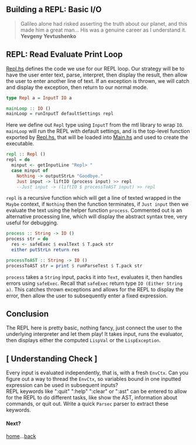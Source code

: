 Building a REPL: Basic I/O
------------

> Galileo alone had risked asserting the truth about our planet, and this made him a great man... His was a genuine career as I understand it. **Yevgeny Yevtushenko**

## REPL: Read Evaluate Print Loop
[Repl.hs](../src/Repl.hs) defines the code we use for our REPL loop.  Our strategy will be to have the user enter text, parse, interpret, then display the result, then allow the user to enter another line of text. If an exception is thrown, we will catch and display the exception, then return to our normal mode.    

```Haskell
type Repl a = InputT IO a

mainLoop :: IO ()
mainLoop = runInputT defaultSettings repl
```
Here we define out `Repl` type using `InputT` from the mtl library to wrap `IO`. `mainLoop` will run the REPL with default settings, and is the top-level function exported by [Repl.hs.](../src/Repl.hs) that will be loaded into [Main.hs](../exec/Main.hs) and used to create the executable.        

```haskell
repl :: Repl ()
repl = do
  minput <- getInputLine "Repl> "
  case minput of
    Nothing -> outputStrLn "Goodbye."
    Just input -> liftIO (process input) >> repl
    --Just input -> (liftIO $ processToAST input) >> repl
```
`repl` is a recursive function which will get a line of texted wrapped in the `Maybe` context, if `Nothing` then the function terminates, if `Just input` then we evaluate the text using the helper function `process`.  Commented out is an alternative processing line, which will display the abstract syntax tree, very useful for debugging.    


```Haskell
process :: String -> IO ()
process str = do
  res <- safeExec $ evalText $ T.pack str
  either putStrLn return res

processToAST :: String -> IO ()
processToAST str = print $ runParseTest $ T.pack str
```
`process` takes a `String` input, packs it into `Text`, evaluates it, then handles errors using `safeExec`.  Recall that `safeExec` return type `IO (Either String a)`.  This catches thrown exceptions and allows for the REPL to display the error, then allow the user to subsequently enter a fixed expression.    


## Conclusion
The REPL here is pretty basic, nothing fancy, just connect the user to the underlying interpreter and let them play! It takes input, runs the evaluator, then displays either the computed `LispVal` or the `LispException`.    


## [ Understanding Check ]
Every input is evaluated independently, that is, with a fresh `EnvCtx`. Can you figure out a way to thread the `EnvCtx`, so variables bound in one inputted expression can be used in subsequent inputs?    
REPL keywords like ":quit" ":help" ":clear" or ":ast" can be entered to allow for the REPL to do different tasks, like show the AST, information about commands, or quit out.  Write a quick `Parsec` parser to extract these keywords.    


#### Next?
[home](00_overview.md)...[back](05_primitives.md)
